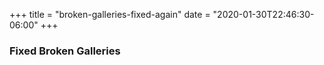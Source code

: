 +++
title = "broken-galleries-fixed-again"
date = "2020-01-30T22:46:30-06:00"
+++
### Fixed Broken Galleries
